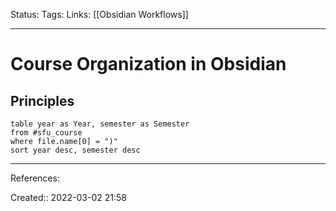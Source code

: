 Status: 
Tags: 
Links: [[Obsidian Workflows]]
___
# Course Organization in Obsidian
## Principles
```dataview
table year as Year, semester as Semester
from #sfu_course 
where file.name[0] = ")" 
sort year desc, semester desc
```
___
References:

Created:: 2022-03-02 21:58
